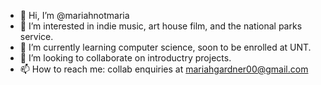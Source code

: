 - 👋 Hi, I’m @mariahnotmaria
- 👀 I’m interested in indie music, art house film, and the national parks service.
- 🌱 I’m currently learning computer science, soon to be enrolled at UNT.
- 💞️ I’m looking to collaborate on introductry projects.
- 📫 How to reach me: collab enquiries at mariahgardner00@gmail.com

<!---
mariahnotmaria/mariahnotmaria is a ✨ special ✨ repository because its `README.md` (this file) appears on your GitHub profile.
You can click the Preview link to take a look at your changes.
--->
